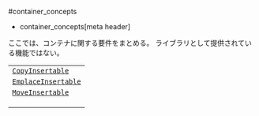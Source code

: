 #container_concepts
* container_concepts[meta header]

ここでは、コンテナに関する要件をまとめる。
ライブラリとして提供されている機能ではない。

| |
|-----------------------------------------------------------------------------------------------------------------|
| [`CopyInsertable`](container_concepts/CopyInsertable.md) |
| [`EmplaceInsertable`](container_concepts/EmplaceInsertable.md) |
| [`MoveInsertable`](container_concepts/MoveInsertable.md) |
|  |
|  |
|  |

